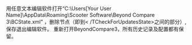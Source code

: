 用任意文本编辑软件打开“C:\Users\[Your User Name]\AppData\Roaming\Scooter Software\Beyond Compare 3\BCState.xml” ，删除<TCheckForUpdatesState>节点（即<TCheckForUpdatesState>到< /TCheckForUpdatesState>之间的部分）,保存退出编辑软件。 重新打开BeyondCompare3，所有历史记录及配置都有保留。
